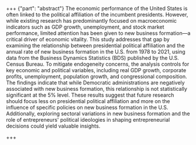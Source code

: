 
+++ {"part": "abstract"}
The economic performance of the United States is often linked to the political affiliation of the incumbent presidents. However, while existing research has predominantly focused on macroeconomic indicators such as GDP growth, unemployment, and stock market performance, limited attention has been given to new business formation—a critical driver of economic vitality. This study addresses that gap by examining the relationship between presidential political affiliation and the annual rate of new business formation in the U.S. from 1978 to 2021, using data from the Business Dynamics Statistics (BDS) published by the U.S. Census Bureau. To mitigate endogeneity concerns, the analysis controls for key economic and political variables, including real GDP growth, corporate profits, unemployment, population growth, and congressional composition. The findings indicate that while Democratic administrations are negatively associated with new business formation, this relationship is not statistically significant at the 5% level. These results suggest that future research should focus less on presidential political affiliation and more on the influence of specific policies on new business formation in the U.S. Additionally, exploring sectoral variations in new business formation and the role of entrepreneurs' political ideologies in shaping entrepreneurial decisions could yield valuable insights.


+++